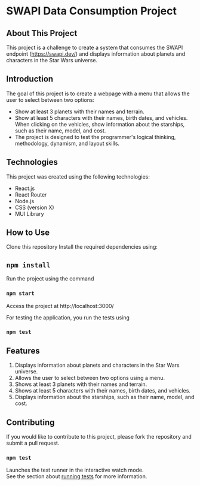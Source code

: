 # SWAPI Data Consumption Project

## About This Project
This project is a challenge to create a system that consumes the SWAPI endpoint (https://swapi.dev/) and displays information about planets and characters in the Star Wars universe.

## Introduction
The goal of this project is to create a webpage with a menu that allows the user to select between two options:

- Show at least 3 planets with their names and terrain.
- Show at least 5 characters with their names, birth dates, and vehicles. When clicking on the vehicles, show information about the starships, such as their name, model, and cost.
- The project is designed to test the programmer's logical thinking, methodology, dynamism, and layout skills.

## Technologies
This project was created using the following technologies:

- React.js
- React Router
- Node.js
- CSS (version X)
- MUI Library

## How to Use
Clone this repository
Install the required dependencies using:
## `npm install`

Run the project using the command 
### `npm start`
Access the project at http://localhost:3000/

For testing the application, you run the tests using
### `npm test`



## Features
1. Displays information about planets and characters in the Star Wars universe.
2. Allows the user to select between two options using a menu.
3. Shows at least 3 planets with their names and terrain.
5. Shows at least 5 characters with their names, birth dates, and vehicles.
6. Displays information about the starships, such as their name, model, and cost.

## Contributing
If you would like to contribute to this project, please fork the repository and submit a pull request.

### `npm test`

Launches the test runner in the interactive watch mode.\
See the section about [running tests](https://facebook.github.io/create-react-app/docs/running-tests) for more information.
